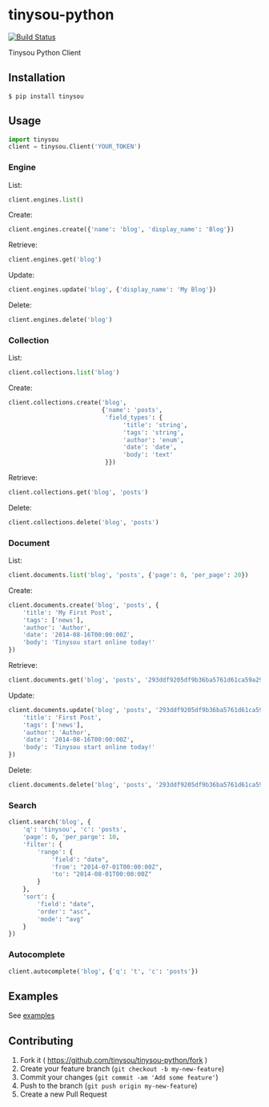 tinysou-python
==============

[![Build Status](https://travis-ci.org/tinysou/tinysou-python.svg?branch=master)](https://travis-ci.org/tinysou/tinysou-python)

Tinysou Python Client

## Installation

    $ pip install tinysou

## Usage

```python
import tinysou
client = tinysou.Client('YOUR_TOKEN')
```

### Engine

List:

```python
client.engines.list()
```

Create:

```python
client.engines.create({'name': 'blog', 'display_name': 'Blog'})
```

Retrieve:

```python
client.engines.get('blog')
```

Update:

```python
client.engines.update('blog', {'display_name': 'My Blog'})
```

Delete:

```python
client.engines.delete('blog')
```

### Collection

List:

```python
client.collections.list('blog')
```

Create:

```python
client.collections.create('blog',
                          {'name': 'posts',
                           'field_types': {
                                'title': 'string',
                                'tags': 'string',
                                'author': 'enum',
                                'date': 'date',
                                'body': 'text'
                           }})
```

Retrieve:

```python
client.collections.get('blog', 'posts')
```

Delete:

```python
client.collections.delete('blog', 'posts')
```

### Document

List:

```python
client.documents.list('blog', 'posts', {'page': 0, 'per_page': 20})
```

Create:

```python
client.documents.create('blog', 'posts', {
    'title': 'My First Post',
    'tags': ['news'],
    'author': 'Author',
    'date': '2014-08-16T00:00:00Z',
    'body': 'Tinysou start online today!'
})
```

Retrieve:

```python
client.documents.get('blog', 'posts', '293ddf9205df9b36ba5761d61ca59a29')
```

Update:

```python
client.documents.update('blog', 'posts', '293ddf9205df9b36ba5761d61ca59a29', {
    'title': 'First Post',
    'tags': ['news'],
    'author': 'Author',
    'date': '2014-08-16T00:00:00Z',
    'body': 'Tinysou start online today!'
})
```

Delete:

```python
client.documents.delete('blog', 'posts', '293ddf9205df9b36ba5761d61ca59a29')
```

### Search

```python
client.search('blog', {
    'q': 'tinysou', 'c': 'posts',
    'page': 0, 'per_parge': 10,
    'filter': {
        'range': {
            'field': "date",
            'from': "2014-07-01T00:00:00Z",
            'to': "2014-08-01T00:00:00Z"
        }
    },
    'sort': {
        'field': "date",
        'order': "asc",
        'mode': "avg"
    }
})
```

### Autocomplete

```python
client.autocomplete('blog', {'q': 't', 'c': 'posts'})
```

## Examples

See [examples](https://github.com/tinysou/tinysou-python/tree/master/examples)

## Contributing

1. Fork it ( https://github.com/tinysou/tinysou-python/fork )
2. Create your feature branch (`git checkout -b my-new-feature`)
3. Commit your changes (`git commit -am 'Add some feature'`)
4. Push to the branch (`git push origin my-new-feature`)
5. Create a new Pull Request
